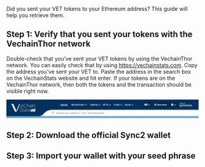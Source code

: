 Did you sent your VET tokens to your Ethereum address? This guide will help you retrieve them.

## Step 1: Verify that you sent your tokens with the VechainThor network
Double-check that you've sent your VET tokens by using the VechainThor network. You can easily check that by using https://vechainstats.com.
Copy the address you've sent your VET to. Paste the address in the search box on the VechainStats website and hit enter.
If your tokens are on the VechainThor network, then both the tokens and the transaction should be visible right now.

![VechainStats Image](../Images/vechainstats.png)

## Step 2: Download the official Sync2 wallet

## Step 3: Import your wallet with your seed phrase
